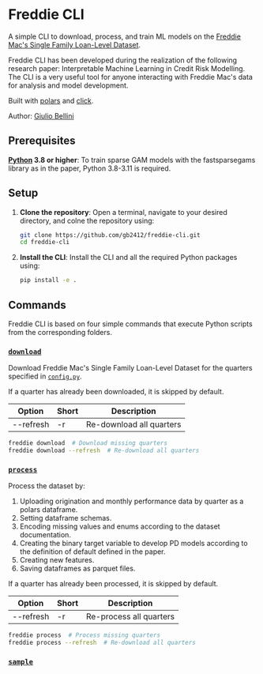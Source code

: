 # Freddie CLI
A simple CLI to download, process, and train ML models on the [Freddie Mac's Single Family Loan-Level Dataset](https://www.freddiemac.com/research/datasets/sf-loanlevel-dataset).

Freddie CLI has been developed during the realization of the following research paper: Interpretable Machine Learning in Credit Risk Modelling. 
The CLI is a very useful tool for anyone interacting with Freddie Mac's data for analysis and model development.

Built with [polars](https://pola.rs/) and [click](https://click.palletsprojects.com/en/stable/).

Author: [Giulio Bellini](https://www.linkedin.com/in/giuliobellini/)

## Prerequisites
**[Python](https://www.python.org/downloads/) 3.8 or higher**: To train sparse GAM models with the fastsparsegams library as in the paper, Python 3.8-3.11 is required.

## Setup
1. **Clone the repository**: Open a terminal, navigate to your desired directory, and colne the repository using:
   ```bash
   git clone https://github.com/gb2412/freddie-cli.git
   cd freddie-cli
   ```
2. **Install the CLI**: Install the CLI and all the required Python packages using:
   ```bash
   pip install -e .
   ```

## Commands
Freddie CLI is based on four simple commands that execute Python scripts from the corresponding folders.

### [`download`](download/)
Download Freddie Mac's Single Family Loan-Level Dataset for the quarters specified in [`config.py`](config.py). 

If a quarter has already been downloaded, it is skipped by default.

| Option         | Short | Description              |
| -------------- | ----- | ------------------------ |
| --refresh | -r    | Re-download all quarters |

```bash
freddie download  # Download missing quarters
freddie download --refresh  # Re-download all quarters
```

### [`process`](process/)
Process the dataset by:
1. Uploading origination and monthly performance data by quarter as a polars dataframe.
2. Setting dataframe schemas.
3. Encoding missing values and enums according to the dataset documentation.
4. Creating the binary target variable to develop PD models according to the definition of default defined in the paper.
5. Creating new features.
6. Saving dataframes as parquet files.

If a quarter has already been processed, it is skipped by default.

| Option         | Short | Description              |
| -------------- | ----- | ------------------------ |
| --refresh | -r    | Re-process all quarters |

```bash
freddie process  # Process missing quarters
freddie process --refresh  # Re-download all quarters
```

### [`sample`](sample/)









